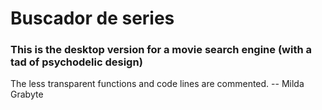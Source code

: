 # Buscador de series 
### This is the desktop version for a movie search engine (with a tad of psychodelic design)
The less transparent functions and code lines are commented.
-- Milda Grabyte

